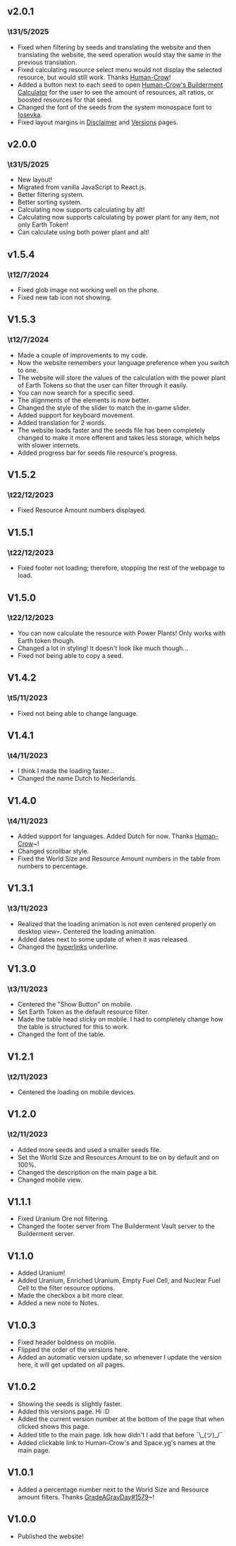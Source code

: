 ## v2.0.1

### \t31/5/2025

- Fixed when filtering by seeds and translating the website and then translating the website, the seed operation would stay the same in the previous translation.
- Fixed calculating resource select menu would not display the selected resource, but would still work. Thanks [Human-Crow](https://discordapp.com/users/947807205028139018)!
- Added a button next to each seed to open [Human-Crow's Builderment Calculator](https://human-crow.github.io/alt_calculator/) for the user to see the amount of resources, alt ratios, or boosted resources for that seed.
- Changed the font of the seeds from the system monospace font to [Iosevka](https://typeof.net/Iosevka/).
- Fixed layout margins in [Disclaimer](https://space-yg.github.io/builderment-seeds/disclaimer) and [Versions](https://space-yg.github.io/builderment-seeds/versions) pages.

## v2.0.0

### \t31/5/2025

- New layout!
- Migrated from vanilla JavaScript to React.js.
- Better filtering system.
- Better sorting system.
- Calculating now supports calculating by alt!
- Calculating now supports calculating by power plant for any item, not only Earth Token!
- Can calculate using both power plant and alt!

## v1.5.4

### \t12/7/2024

- Fixed glob image not working well on the phone.
- Fixed new tab icon not showing.

## V1.5.3

### \t12/7/2024

- Made a couple of improvements to my code.
- Now the website remembers your language preference when you switch to one.
- The website will store the values of the calculation with the power plant of Earth Tokens so that the user can filter through it easily.
- You can now search for a specific seed.
- The alignments of the elements is now better.
- Changed the style of the slider to match the in-game slider.
- Added support for keyboard movement.
- Added translation for 2 words.
- The website loads faster and the seeds file has been completely changed to make it more efferent and takes less storage, which helps with slower internets.
- Added progress bar for seeds file resource's progress.

## V1.5.2

### \t22/12/2023

- Fixed Resource Amount numbers displayed.

## V1.5.1

### \t22/12/2023

- Fixed footer not loading; therefore, stopping the rest of the webpage to load.

## V1.5.0

### \t22/12/2023

- You can now calculate the resource with Power Plants! Only works with Earth token though.
- Changed a lot in styling! It doesn't look like much though...
- Fixed not being able to copy a seed.

## V1.4.2

### \t5/11/2023

- Fixed not being able to change language.

## V1.4.1

### \t4/11/2023

- I think I made the loading faster...
- Changed the name Dutch to Nederlands.

## V1.4.0

### \t4/11/2023

- Added support for languages. Added Dutch for now. Thanks [Human-Crow](https://discordapp.com/users/947807205028139018)~!
- Changed scrollbar style.
- Fixed the World Size and Resource Amount numbers in the table from numbers to percentage.

## V1.3.1

### \t3/11/2023

- Realized that the loading animation is not even centered properly on desktop view💀. Centered the loading animation.
- Added dates next to some update of when it was released.
- Changed the [hyperlinks](#) underline.

## V1.3.0

### \t3/11/2023

- Centered the "Show Button" on mobile.
- Set Earth Token as the default resource filter.
- Made the table head sticky on mobile. I had to completely change how the table is structured for this to work.
- Changed the font of the table.

## V1.2.1

### \t2/11/2023

- Centered the loading on mobile devices.

## V1.2.0

### \t2/11/2023

- Added more seeds and used a smaller seeds file.
- Set the World Size and Resources Amount to be on by default and on 100%.
- Changed the description on the main page a bit.
- Changed mobile view.

## V1.1.1

- Fixed Uranium Ore not filtering.
- Changed the footer server from The Builderment Vault server to the Builderment server.

## V1.1.0

- Added Uranium!
- Added Uranium, Enriched Uranium, Empty Fuel Cell, and Nuclear Fuel Cell to the filter resource options.
- Made the checkbox a bit more clear.
- Added a new note to Notes.

## V1.0.3

- Fixed header boldness on mobile.
- Flipped the order of the versions here.
- Added an automatic version update, so whenever I update the version here, it will get updated on all pages.

## V1.0.2

- Showing the seeds is slightly faster.
- Added this versions page. Hi :D
- Added the current version number at the bottom of the page that when clicked shows this page.
- Added title to the main page. Idk how didn't I add that before ¯\\\_(ツ)\_/¯
- Added clickable link to Human-Crow's and Space.yg's names at the main page.

## V1.0.1

- Added a percentage number next to the World Size and Resource amount filters. Thanks [GradeAGrayDay#1579](https://discordapp.com/users/928841640976728124)~!

## V1.0.0

- Published the website!